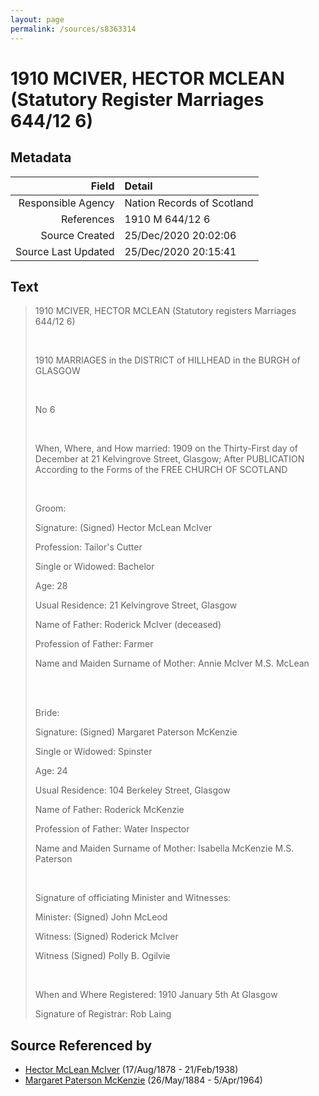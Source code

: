 ```yaml
---
layout: page
permalink: /sources/s8363314
---
```


# 1910 MCIVER, HECTOR MCLEAN (Statutory Register Marriages 644/12 6)

## Metadata

Field | Detail
---:|:---
Responsible Agency | Nation Records of Scotland
References | 1910 M 644/12 6
Source Created | 25/Dec/2020 20:02:06
Source Last Updated | 25/Dec/2020 20:15:41

## Text

> 1910 MCIVER, HECTOR MCLEAN (Statutory registers Marriages 644/12 6)
>
> <br/>
>
> 1910 MARRIAGES in the DISTRICT of HILLHEAD in the BURGH of GLASGOW
>
> <br/>
>
> No 6
>
> <br/>
>
> When, Where, and How married: 1909 on the Thirty-First day of December at 21 Kelvingrove Street, Glasgow; After PUBLICATION According to the Forms of the FREE CHURCH OF SCOTLAND
>
> <br/>
>
> Groom:
>
> Signature: (Signed) Hector McLean McIver
>
> Profession: Tailor's Cutter
>
> Single or Widowed: Bachelor
>
> Age: 28
>
> Usual Residence: 21 Kelvingrove Street, Glasgow
>
> Name of Father: Roderick McIver (deceased)
>
> Profession of Father: Farmer
>
> Name and Maiden Surname of Mother: Annie McIver M.S. McLean
>
> <br/>
>
> <br/>
>
> Bride:
>
> Signature: (Signed) Margaret Paterson McKenzie
>
> Single or Widowed: Spinster
>
> Age: 24
>
> Usual Residence: 104 Berkeley Street, Glasgow
>
> Name of Father: Roderick McKenzie
>
> Profession of Father: Water Inspector
>
> Name and Maiden Surname of Mother: Isabella McKenzie M.S. Paterson
>
> <br/>
>
> Signature of officiating Minister and Witnesses:
>
> Minister: (Signed) John McLeod
>
> Witness: (Signed) Roderick McIver
>
> Witness (Signed) Polly B. Ogilvie
>
> <br/>
>
> When and Where Registered: 1910 January 5th At Glasgow
>
> Signature of Registrar: Rob Laing
>

## Source Referenced by

* [Hector McLean McIver](../people/@62168745@-hector-mclean-mciver-b1878-8-17-d1938-2-21.md) (17/Aug/1878 - 21/Feb/1938)
* [Margaret Paterson McKenzie](../people/@88610293@-margaret-paterson-mckenzie-b1884-5-26-d1964-4-5.md) (26/May/1884 - 5/Apr/1964)
